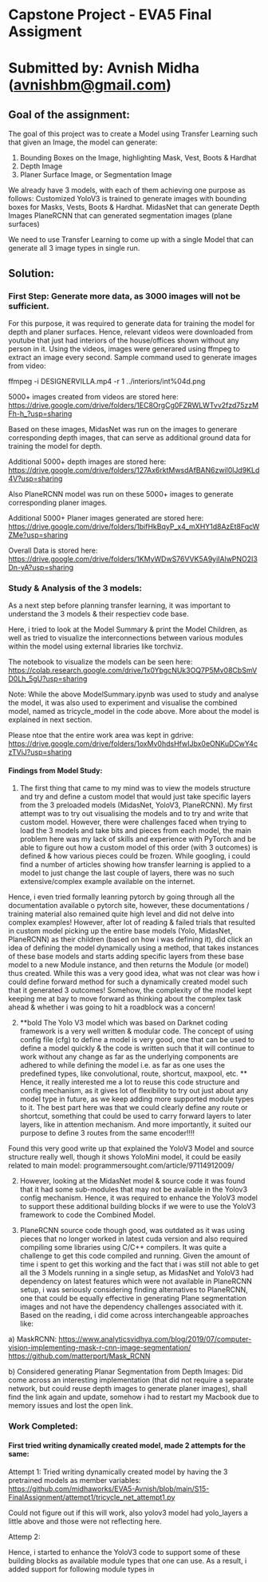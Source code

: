 # Capstone Project - EVA5 Final Assigment
# Submitted by: Avnish Midha (avnishbm@gmail.com)


## Goal of the assignment:
The goal of this project was to create a Model using Transfer Learning such that given an Image,
the model can generate:

1. Bounding Boxes on the Image, highlighting Mask, Vest, Boots & Hardhat
2. Depth Image
3. Planer Surface Image, or Segmentation Image

We already have 3 models, with each of them achieving one purpose as follows:
Customized YoloV3 is trained to generate images with bounding boxes for Masks, Vests, Boots & Hardhat.
MidasNet that can generate Depth Images
PlaneRCNN that can generated segmentation images (plane surfaces)

We need to use Transfer Learning to come up with a single Model that can generate all 3 image types in single run.

## Solution:

### First Step: Generate more data, as 3000 images will not be sufficient.
For this purpose, it was required to generate data for training the model for depth and planer surfaces. Hence, relevant videos were downloaded from youtube that just had interiors of the house/offices shown without any person in it. Using the videos, images were generared using ffmpeg to extract an image every second. Sample command used to generate images from video:

ffmpeg -i DESIGNERVILLA.mp4 -r 1 ../interiors/int%04d.png

5000+ images created from videos are stored here: 
https://drive.google.com/drive/folders/1EC8OrgCg0FZRWLWTvv2fzd75zzMFh-h_?usp=sharing

Based on these images, MidasNet was run on the images to generare corresponding depth images, that can serve as additional ground data for training the model for depth. 

Additional 5000+ depth images are stored here:
https://drive.google.com/drive/folders/127Ax6rktMwsdAfBAN6zwil0lJd9KLd4V?usp=sharing


Also PlaneRCNN model was run on these 5000+ images to generate corresponding planer images.

Additional 5000+ Planer images generated are stored here:
https://drive.google.com/drive/folders/1bifHkBqyP_x4_mXHY1d8AzEt8FqcWZMe?usp=sharing

Overall Data is stored here:
https://drive.google.com/drive/folders/1KMyWDwS76VVK5A9yiIAlwPNO2I3Dn-yA?usp=sharing

### Study & Analysis of the 3 models:
As a next step before planning transfer learning, it was important to understand the 3 models & their respectiev code base.

Here, i tried to look at the Model Summary & print the Model Children, as well as tried to visualize the interconnections between various modules within the model using external libraries like torchviz.

The notebook to visualize the models can be seen here: 
https://colab.research.google.com/drive/1x0YbgcNUk3OQ7P5Mv08CbSmVD0Lh_5gU?usp=sharing

Note: While the above ModelSummary.ipynb was used to study and analyse the model, it was also used to experiment and visualise the combined model, named as tricycle_model in the code above. More about the model is explained in next section.

Please ntoe that the entire work area was kept in gdrive:
https://drive.google.com/drive/folders/1oxMv0hdsHfwIJbx0eONKuDCwY4czTViJ?usp=sharing

#### Findings from Model Study:

1. The first thing that came to my mind was to view the models structure and try and define a custom model that would just take specific layers from the 3 preloaded models (MidasNet, YoloV3, PlaneRCNN). My first attempt was to try out visualising the models and to try and write that custom model. However, there were challenges faced when trying to load the 3 models and take bits and pieces from each model, the main problem here was my lack of skills and experience with PyTorch and be able to figure out how a custom model of this order (with 3 outcomes) is defined  & how various pieces could be frozen. While googling, i could find a number of articles showing how transfer learning is applied to a model to just change the last couple of layers, there was no such extensive/complex example available on the internet. 

Hence, i even tried formally leanring pytorch by going through all the documentation available o pytorch site, however, these documentations / training material also remained quite high level and did not delve into complex examples! However, after lot of reading & failed trials that resulted in custom model picking up the entire base models (Yolo, MidasNet, PlaneRCNN) as their children (based on how i was defining it), did click an idea of defining the model dynamically using a method, that takes instances of these base models and starts adding specific layers from these base model to a new Module instance, and then returns the Module (or model) thus created. While this was a very good idea, what was not clear was how i could define forward method for such a dynamically created model such that it generated 3 outcomes! Somehow, the complexity of the model kept keeping me at bay to move forward as thinking about the complex task ahead & whether i was going to hit a roadblock was a concern!

2. **bold The Yolo V3 model which was based on Darknet coding framework is a very well written & modular code. The concept of using config file (cfg) to define a model is very good, one that can be used to define a model quickly & the code is written such that it will continue to work without any change as far as the underlying components are adhered to while defining the model i.e. as far as one uses the predefined types, like convolutional, route, shortcut, maxpool, etc. ** Hence, it really interested me a lot to reuse this code structure and config mechanism, as it gives lot of flexibility to try out just about any model type in future, as we keep adding more supported module types to it. The best part here was that we could clearly define any route or shortcut, something that could be used to carry forward layers to later layers, like in attention mechanism. And more importantly, it suited our purpose to define 3 routes from the same encoder!!!!

Found this very good write up that explained the YoloV3 Model and source structure really well, though it shows YoloMini model, it could be easily related to main model: programmersought.com/article/97114912009/

2. However, looking at the MidasNet model & source code it was found that it had some sub-modules that may not be available in the Yolov3 config mechanism. Hence, it was required to enhance the YoloV3 model to support these additional building blocks if we were to use the YoloV3 framework to code the Combined Model.

3. PlaneRCNN source code though good, was outdated as it was using pieces that no longer worked in latest cuda version and also required compiling some libraries using C/C++ compilers. It was quite a challenge to get this code compiled and running. Given the amount of time i spent to get this working and the fact that i was still not able to get all the 3 Models running in a single setup, as MidasNet and YoloV3 had dependency on latest features which were not available in PlaneRCNN setup, i was seriously considering finding alternatives to PlaneRCNN, one that could be equally effective in generating Plane segmentation images and not have the dependency challenges associated with it. Based on the reading, i did come across interchangeable approaches like: 

a) MaskRCNN: 
https://www.analyticsvidhya.com/blog/2019/07/computer-vision-implementing-mask-r-cnn-image-segmentation/
https://github.com/matterport/Mask_RCNN

b) Considered generating Planar Segmentation from Depth Images: Did come across an interesting implementation (that did not require a separate network, but could reuse depth images to generate planer images), shall find the link again and update, somehow i had to restart my Macbook due to memory issues and lost the open link.


### Work Completed:

#### First tried writing dynamically created model, made 2 attempts for the same:

Attempt 1: Tried writing dynamically created model by having the 3 pretrained models as member variables:
https://github.com/midhaworks/EVA5-Avnish/blob/main/S15-FinalAssignment/attempt1/tricycle_net_attempt1.py

Could not figure out if this will work, also yolov3 model had yolo_layers a little above and those were not reflecting here.

Attemp 2:







Hence, i started to enhance the YoloV3 code to support some of these building blocks as available module types that one can use. As a result, i added support for following module types in 






